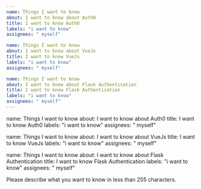 ```yaml
---
name: Things I want to know
about: I want to know about Auth0
title: I want to know Auth0
labels: "i want to know"
assignees: " myself"

name: Things I want to know
about: I want to know about VueJs
title: I want to know VueJs
labels: "i want to know"
assignees: " myself"

name: Things I want to know
about: I want to know about Flask Authentication
title: I want to know Flask Authentication
labels: "i want to know"
assignees: " myself"
---
```


name: Things I want to know
about: I want to know about Auth0
title: I want to know Auth0
labels: "i want to know"
assignees: " myself"

name: Things I want to know
about: I want to know about VueJs
title: I want to know VueJs
labels: "i want to know"
assignees: " myself"

name: Things I want to know
about: I want to know about Flask Authentication
title: I want to know Flask Authentication
labels: "i want to know"
assignees: " myself"


Please describe what you want to know in less than 255 characters.
